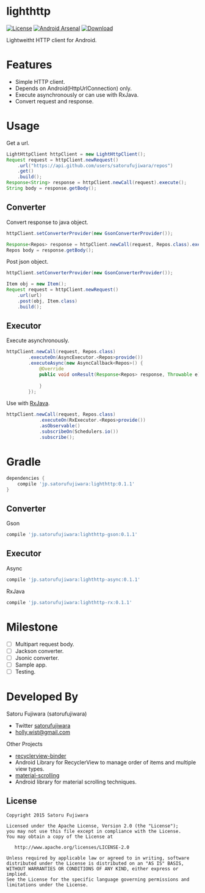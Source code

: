 lighthttp
===

[![License](https://img.shields.io/badge/license-Apache%202-blue.svg)](https://www.apache.org/licenses/LICENSE-2.0)
[![Android Arsenal](https://img.shields.io/badge/Android%20Arsenal-lighthttp-green.svg?style=flat)](https://android-arsenal.com/details/1/2543)
[![Download](https://api.bintray.com/packages/satorufujiwara/maven/lighthttp/images/download.svg)](https://bintray.com/satorufujiwara/maven/lighthttp/_latestVersion)

Lightweitht HTTP client for Android.

# Features
* Simple HTTP client. 
* Depends on Android(HttpUrlConnection) only.
* Execute asynchronously or can use with RxJava.
* Convert request and response.

# Usage

Get a url.
```java
LightHttpClient httpClient = new LightHttpClient();
Request request = httpClient.newRequest()
    .url("https://api.github.com/users/satorufujiwara/repos")
    .get()
    .build();
Response<String> response = httpClient.newCall(request).execute();
String body = response.getBody();
```

## Converter

Convert response to java object.
```java
httpClient.setConverterProvider(new GsonConverterProvider());

Response<Repos> response = httpClient.newCall(request, Repos.class).execute();
Repos body = response.getBody();
```

Post json object.
```java
httpClient.setConverterProvider(new GsonConverterProvider());

Item obj = new Item();
Request request = httpClient.newRequest()
    .url(url)
    .post(obj, Item.class)
    .build();
```

## Executor

Execute asynchronously.
```java
httpClient.newCall(request, Repos.class)
        .executeOn(AsyncExecutor.<Repos>provide())
        .executeAsync(new AsyncCallback<Repos>() {
            @Override
            public void onResult(Response<Repos> response, Throwable e) {
                
            }
        });
```
Use with [RxJava](https://github.com/ReactiveX/RxJava).
```java
httpClient.newCall(request, Repos.class)
            .executeOn(RxExecutor.<Repos>provide())
            .asObservable()
            .subscribeOn(Schedulers.io())
            .subscribe();
```


# Gradle

```groovy
dependencies {
    compile 'jp.satorufujiwara:lighthttp:0.1.1'
}
```

## Converter
Gson
```groovy
compile 'jp.satorufujiwara:lighthttp-gson:0.1.1'
```

## Executor
Async
```groovy
compile 'jp.satorufujiwara:lighthttp-async:0.1.1'
```
RxJava
```groovy
compile 'jp.satorufujiwara:lighthttp-rx:0.1.1'
```

# Milestone

- [ ] Multipart request body.
- [ ] Jackson converter.
- [ ] Jsonic converter.
- [ ] Sample app.
- [ ] Testing.

# Developed By

Satoru Fujiwara (satorufujiwara)
* Twitter [satorufujiwara](https://twitter.com/satorufujiwara)
* holly.wist@gmail.com
 
Other Projects
* [recyclerview-binder](https://github.com/satorufujiwara/recyclerview-binder)
 * Android Library for RecyclerView to manage order of items and multiple view types. 
* [material-scrolling](https://github.com/satorufujiwara/material-scrolling)
 * Android library for material scrolling techniques.

License
-------
    Copyright 2015 Satoru Fujiwara

    Licensed under the Apache License, Version 2.0 (the "License");
    you may not use this file except in compliance with the License.
    You may obtain a copy of the License at

       http://www.apache.org/licenses/LICENSE-2.0

    Unless required by applicable law or agreed to in writing, software
    distributed under the License is distributed on an "AS IS" BASIS,
    WITHOUT WARRANTIES OR CONDITIONS OF ANY KIND, either express or implied.
    See the License for the specific language governing permissions and
    limitations under the License.
